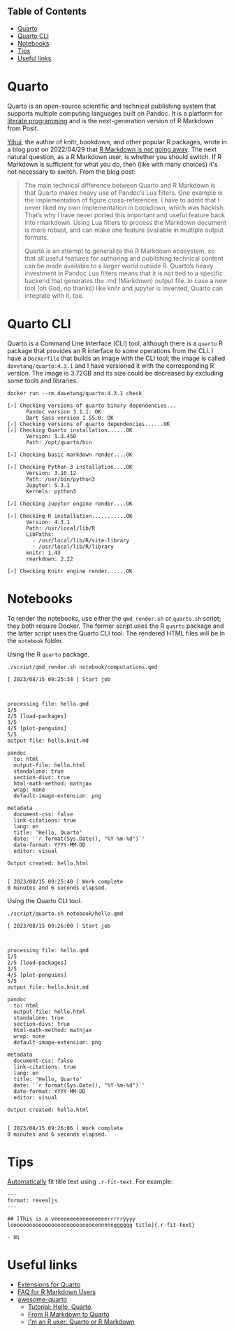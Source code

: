 ## Table of Contents

- [Quarto](#quarto)
- [Quarto CLI](#quarto-cli)
- [Notebooks](#notebooks)
- [Tips](#tips)
- [Useful links](#useful-links)

# Quarto

Quarto is an open-source scientific and technical publishing system that
supports multiple computing languages built on Pandoc. It is a platform for
[literate programming](https://en.wikipedia.org/wiki/Literate_programming) and
is the next-generation version of R Markdown from Posit.

[Yihui](https://yihui.org/en/vitae/), the author of knitr, bookdown, and other
popular R packages, wrote in a blog post on 2022/04/29 that [R Markdown is not
going away](https://yihui.org/en/2022/04/quarto-r-markdown/). The next natural
question, as a R Markdown user, is whether you should switch. If R Markdown is
sufficient for what you do, then (like with many choices) it's not necessary to
switch. From the blog post:

> The main technical difference between Quarto and R Markdown is that Quarto
  makes heavy use of Pandoc’s Lua filters. One example is the implementation of
  figure cross-references. I have to admit that I never liked my own
  implementation in bookdown, which was hackish. That’s why I have never ported
  this important and useful feature back into rmarkdown. Using Lua filters to
  process the Markdown document is more robust, and can make one feature
  available in multiple output formats.
>
> Quarto is an attempt to generalize the R Markdown ecosystem, so that all
  useful features for authoring and publishing technical content can be made
  available to a larger world outside R. Quarto’s heavy investment in Pandoc
  Lua filters means that it is not tied to a specific backend that generates
  the .md (Markdown) output file. In case a new tool (oh God, no thanks) like
  knitr and jupyter is invented, Quarto can integrate with it, too.

# Quarto CLI

Quarto is a Command Line Interface (CLI) tool, although there is a `quarto` R
package that provides an R interface to some operations from the CLI. I have a
`Dockerfile` that builds an image with the CLI tool; the image is called
`davetang/quarto:4.3.1` and I have versioned it with the corresponding R
version. The image is 3.72GB and its size could be decreased by excluding some
tools and libraries.

```console
docker run --rm davetang/quarto:4.3.1 check

[✓] Checking versions of quarto binary dependencies...
      Pandoc version 3.1.1: OK
      Dart Sass version 1.55.0: OK
[✓] Checking versions of quarto dependencies......OK
[✓] Checking Quarto installation......OK
      Version: 1.3.450
      Path: /opt/quarto/bin

[✓] Checking basic markdown render....OK

[✓] Checking Python 3 installation....OK
      Version: 3.10.12
      Path: /usr/bin/python3
      Jupyter: 5.3.1
      Kernels: python3

[✓] Checking Jupyter engine render....OK

[✓] Checking R installation...........OK
      Version: 4.3.1
      Path: /usr/local/lib/R
      LibPaths:
        - /usr/local/lib/R/site-library
        - /usr/local/lib/R/library
      knitr: 1.43
      rmarkdown: 2.22

[✓] Checking Knitr engine render......OK
```

# Notebooks

To render the notebooks, use either the `qmd_render.sh` or `quarto.sh` script;
they both require Docker. The former script uses the R `quarto` package and the
latter script uses the Quarto CLI tool. The rendered HTML files will be in the
`notebook` folder.

Using the R `quarto` package.

```console
./script/qmd_render.sh notebook/computations.qmd
```
```
[ 2023/08/15 09:25:34 ] Start job



processing file: hello.qmd
1/5
2/5 [load-packages]
3/5
4/5 [plot-penguins]
5/5
output file: hello.knit.md

pandoc
  to: html
  output-file: hello.html
  standalone: true
  section-divs: true
  html-math-method: mathjax
  wrap: none
  default-image-extension: png

metadata
  document-css: false
  link-citations: true
  lang: en
  title: 'Hello, Quarto'
  date: '`r format(Sys.Date(), "%Y-%m-%d")`'
  date-format: YYYY-MM-DD
  editor: visual

Output created: hello.html


[ 2023/08/15 09:25:40 ] Work complete
0 minutes and 6 seconds elapsed.
```

Using the Quarto CLI tool.

```console
./script/quarto.sh notebook/hello.qmd
```
```
[ 2023/08/15 09:26:00 ] Start job



processing file: hello.qmd
1/5
2/5 [load-packages]
3/5
4/5 [plot-penguins]
5/5
output file: hello.knit.md

pandoc
  to: html
  output-file: hello.html
  standalone: true
  section-divs: true
  html-math-method: mathjax
  wrap: none
  default-image-extension: png

metadata
  document-css: false
  link-citations: true
  lang: en
  title: 'Hello, Quarto'
  date: '`r format(Sys.Date(), "%Y-%m-%d")`'
  date-format: YYYY-MM-DD
  editor: visual

Output created: hello.html


[ 2023/08/15 09:26:06 ] Work complete
0 minutes and 6 seconds elapsed.
```

# Tips

[Automatically](https://github.com/quarto-dev/quarto-cli/issues/4530) fit title text using `.r-fit-text`. For example:

```
---
format: revealjs
---

## [This is a veeeeeeeeeeeeeeeeerrrrryyyy loooooooooooooooooooooooooooonnnnngggggg title]{.r-fit-text}

- Hi
```

# Useful links

* [Extensions for Quarto](https://github.com/quarto-ext#extensions-for-quarto)
* [FAQ for R Markdown Users](https://quarto.org/docs/faq/rmarkdown.html)
* [awesome-quarto](https://github.com/mcanouil/awesome-quarto)
    * [Tutorial: Hello,
    Quarto](https://quarto.org/docs/get-started/hello/rstudio.htmlhttps://quarto.org/docs/get-started/hello/rstudio.html).
    * [From R Markdown to
    Quarto](https://rstudio-conf-2022.github.io/rmd-to-quarto/)
    * [I'm an R user: Quarto or R
    Markdown](https://www.jumpingrivers.com/blog/quarto-rmarkdown-comparison/)
